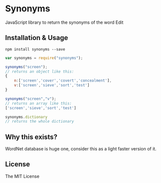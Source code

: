 # Synonyms

JavaScript library to return the synonyms of the word Edit

## Installation & Usage

`npm install synonyms --save`

```javascript
var synonyms = require("synonyms");

synonyms("screen");
// returns an object like this:
{
	n:['screen','cover','covert','concealment'],
	v:['screen','sieve','sort','test']
}

synonyms("screen","v");
// returns an array like this:
['screen','sieve','sort','test']

synonyms.dictionary
// returns the whole dictionary
```


## Why this exists?
WordNet database is huge one, consider this as a light faster version of it.

## License
The MIT License